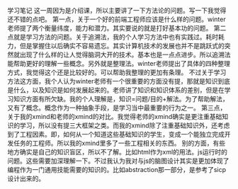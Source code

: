 学习笔记
这一周因为是介绍课，所以主要讲了一下方法论的问题。写一下我觉得还不错的点吧。
第一点，关于一个好的前端工程师应该是什么样的问题。winter老师提了两个衡量纬度，能力和潜力。其实要说的就是打好基本功的问题。
第二点就是学习方法的问题。关于追溯法，我的个人学习方法中也有实践过。耗时耗力，但是掌握住以后确实不容易遗忘。其实计算机技术的发展也并不是跳跃式的突然就出现了什么样的让人觉得脑洞大开的技术。基本也是一点点进步。所以追溯法能帮助更好的理解一些概念。另外就是整理法。winter老师提出了具体的四种整理方式，我觉得这个还是比较好的。可以帮助我整理的更加有条理。
不过关于学习方法这方面，我个人认为winter老师有一个很重要的方面没有提，那就是知识到底是什么，以及知识是如何发展起来的。老师讲了知识和知识体系的差别，但是在学习知识方面有所欠缺。我的个人理解是，知识=问题/目的+解法。为了帮助解法，又有了概念。概念作为一种抽象手段，是学习当中最重要的行为之一。
第三点，关于我的xmind和老师的xmind的对比。我觉得老师的xmind确实是更注重基础知识的学习，所以没有提三大框架之类。而我的xmind除了注重基础知识外，还考虑到了工程因素。即，如何从一个知道这些基础知识的学生，变成一个能独立完成开发任务的工程师。所以我的xmind里多了一些工程相关的东西。
别的方面，有些地方确实是自己的知识盲区，所以不了解。比如html作为xml的用法。js运行时的问题。这些需要加深理解一下。不过我认为我对与js的脑图设计其实是更加体现了编程作为一门通用技能需要的知识的。比如abstraction那一部分，是参考了sicp设计出来的。
